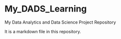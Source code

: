# My_DADS_Learning
My Data Analytics and Data Science Project Repository

It is a markdown file in this repository.
